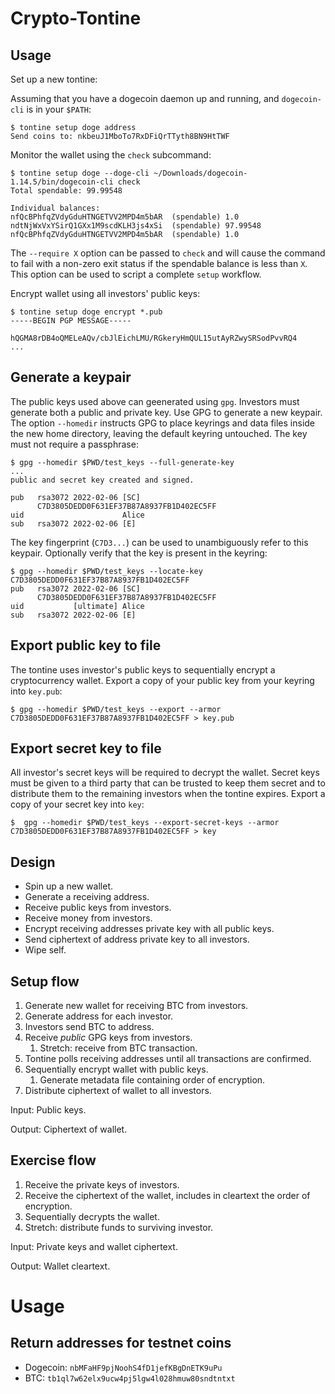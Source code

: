 # Crypto-Tontine

## Usage

Set up a new tontine:

Assuming that you have a dogecoin daemon up and running, and `dogecoin-cli` is in your `$PATH`:

```console
$ tontine setup doge address
Send coins to: nkbeuJ1MboTo7RxDFiQrTTyth8BN9HtTWF
```

Monitor the wallet using the `check` subcommand:

```console
$ tontine setup doge --doge-cli ~/Downloads/dogecoin-1.14.5/bin/dogecoin-cli check
Total spendable: 99.99548

Individual balances:
nfQcBPhfqZVdyGduHTNGETVV2MPD4m5bAR	(spendable)	1.0
ndtNjWxVxYSirQ1GXx1M9scdKLH3js4xSi	(spendable)	97.99548
nfQcBPhfqZVdyGduHTNGETVV2MPD4m5bAR	(spendable)	1.0
```

The `--require X` option can be passed to `check` and will cause the command to fail with a non-zero exit status if the
spendable balance is less than `X`. This option can be used to script a complete `setup` workflow.

Encrypt wallet using all investors' public keys:

```console
$ tontine setup doge encrypt *.pub
-----BEGIN PGP MESSAGE-----

hQGMA8rDB4oQMELeAQv/cbJlEichLMU/RGkeryHmQUL15utAyRZwySRSodPvvRQ4
...
```

## Generate a keypair

The public keys used above can geenerated using `gpg`. Investors must generate both a public and private key.
Use GPG to generate a new keypair. The option `--homedir` instructs GPG to place keyrings and data files inside the
new home directory, leaving the default keyring untouched. The key must not require a passphrase:

```console
$ gpg --homedir $PWD/test_keys --full-generate-key
...
public and secret key created and signed.

pub   rsa3072 2022-02-06 [SC]
      C7D3805DEDD0F631EF37B87A8937FB1D402EC5FF
uid                      Alice
sub   rsa3072 2022-02-06 [E]
```

The key fingerprint (`C7D3...`) can be used to unambiguously refer to this keypair. Optionally verify that the key is
present in the keyring:

```console
$ gpg --homedir $PWD/test_keys --locate-key C7D3805DEDD0F631EF37B87A8937FB1D402EC5FF
pub   rsa3072 2022-02-06 [SC]
      C7D3805DEDD0F631EF37B87A8937FB1D402EC5FF
uid           [ultimate] Alice
sub   rsa3072 2022-02-06 [E]
```

## Export public key to file

The tontine uses investor's public keys to sequentially encrypt a cryptocurrency wallet. Export a copy of your public
key from your keyring into `key.pub`:

```console
$ gpg --homedir $PWD/test_keys --export --armor C7D3805DEDD0F631EF37B87A8937FB1D402EC5FF > key.pub
```

## Export secret key to file

All investor's secret keys will be required to decrypt the wallet. Secret keys must be given to a third party that can
be trusted to keep them secret and to distribute them to the remaining investors when the tontine expires. Export a
copy of your secret key into `key`:

```console
$  gpg --homedir $PWD/test_keys --export-secret-keys --armor C7D3805DEDD0F631EF37B87A8937FB1D402EC5FF > key
```

## Design

* Spin up a new wallet.
* Generate a receiving address.
* Receive public keys from investors.
* Receive money from investors.
* Encrypt receiving addresses private key with all public keys.
* Send ciphertext of address private key to all investors.
* Wipe self.

## Setup flow

1. Generate new wallet for receiving BTC from investors.
2. Generate address for each investor.
3. Investors send BTC to address.
4. Receive *public* GPG keys from investors.
   1. Stretch: receive from BTC transaction.
5. Tontine polls receiving addresses until all transactions are confirmed.
6. Sequentially encrypt wallet with public keys.
   1. Generate metadata file containing order of encryption.
7. Distribute ciphertext of wallet to all investors.

Input: Public keys.

Output: Ciphertext of wallet.

## Exercise flow

1. Receive the private keys of investors.
2. Receive the ciphertext of the wallet, includes in cleartext the order of encryption.
3. Sequentially decrypts the wallet.
4. Stretch: distribute funds to surviving investor.

Input: Private keys and wallet ciphertext.

Output: Wallet cleartext.

# Usage


## Return addresses for testnet coins

* Dogecoin: `nbMFaHF9pjNoohS4fD1jefKBgDnETK9uPu`
* BTC: `tb1ql7w62elx9ucw4pj5lgw4l028hmuw80sndtntxt`
